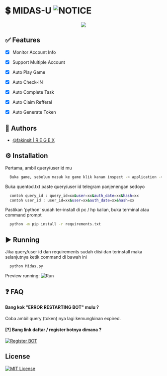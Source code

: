 
# 💲 MIDAS-U ![NOTICE](https://img.shields.io/badge/DO%20WITH%20YOUR%20OWN%20RISK%20%7C%20CEK%20SECARA%20BERKALA%20-f54842)

<div align="center">
	<img src="https://raw.githubusercontent.com/raihante/midas/main/joinus.gif">
</div>


## ✅ Features

- [x] Monitor Account Info
- [x] Support Multiple Account
- [x] Auto Play Game
- [x] Auto Check-IN
- [x] Auto Complete Task  
- [x] Auto Claim Refferal
- [x] Auto Generate Token 


## 🚀 Authors

- [@fakinsit | R E G E X](https://www.t.me/fakinsit)


## ⚙️ Installation
Pertama, ambil query/user id mu

```bash
  Buka game, sebelum masuk ke game klik kanan inspect -> application -> session storage -> tgwebapp -> query_id / user_id
```

Buka quentod.txt paste query/user id telegram panjenengan sedoyo

```bash
  contoh query_id : query_id=xx&user=xx&auth_date=xx&hash=xx
  contoh user_id : user_id=xx&user=xx&auth_date=xx&hash=xx
```

Pastikan 'python' sudah ter-install di pc / hp kalian, buka terminal atau command prompt

```bash
  python -m pip install -r requirements.txt
```
    
## ▶️ Running
Jika query/user id dan requirements sudah diisi dan terinstall maka selanjutnya ketik command di bawah ini

```bash
  python Midas.py
```

Preview running:
![Run](https://raw.githubusercontent.com/raihante/midas/main/run.png)


## ❓ FAQ

#### Bang kok "ERROR RESTARTING BOT" mulu ?

Coba ambil query (token) nya lagi kemungkinan expired.

#### [?] Bang link daftar / register botnya dimana ?
[![Register BOT](https://img.shields.io/badge/REGISTER-HERE-yellow.svg)](https://t.me/MidasRWA_bot/app?startapp=ref_c0c4ce0f-30b9-43d3-8c4f-3e5462cd8bb3)


## License



[![MIT License](https://img.shields.io/badge/License-MIT-green.svg)](https://choosealicense.com/licenses/mit/)


